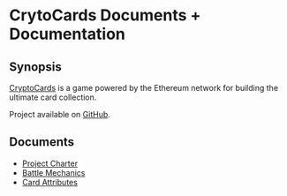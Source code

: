 # CrytoCards Documents + Documentation

## Synopsis

[CryptoCards](http://cryptocards.purduecs.com) is a game powered by the Ethereum network for building the ultimate card collection.

Project available on [GitHub](https://github.com/CryptoCardsETH/).  

## Documents

- [Project Charter](../ProjectCharter.pdf)
- [Battle Mechanics](../BattleMechanics.md)
- [Card Attributes](../CardAttributes.md)
